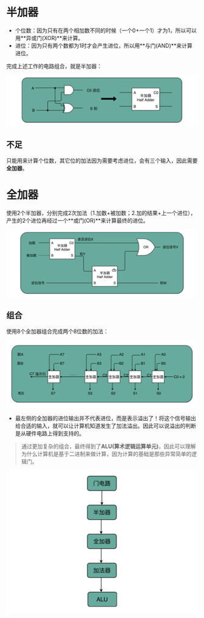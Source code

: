# 半加器

- 个位数：因为只有在两个相加数不同的时候（一个0+一个1）才为1，所以可以用**异或门(XOR)**来计算。
- 进位：因为只有两个数都为1时才会产生进位，所以用**与门(AND)**来计算进位。

完成上述工作的电路组合，就是半加器：

![image](https://github.com/ingangi/blog/blob/master/img/half_adder.jpg)

## 不足

只能用来计算个位数，其它位的加法因为需要考虑进位，会有三个输入，因此需要**全加器**。

# 全加器

使用2个半加器，分别完成2次加法（1.加数+被加数；2.加的结果+上一个进位），产生的2个进位再经过一个**或门(OR)**来计算最终的进位。

![image](https://github.com/ingangi/blog/blob/master/img/full_adder.jpg)

## 组合

使用8个全加器组合完成两个8位数的加法：

![image](https://github.com/ingangi/blog/blob/master/img/full_adder_8.jpeg)

- 最左侧的全加器的进位输出并不代表进位，而是表示溢出了！将这个信号输出给合适的输入，就可以让计算机知道发生了加法溢出。因此可以说溢出的判断是从硬件电路上得到支持的。

> 通过更加复杂的组合，最终得到了**ALU(算术逻辑运算单元)**，因此可以理解为什么计算机是基于二进制来做计算，因为计算的基础是那些异常简单的逻辑门。

![image](https://github.com/ingangi/blog/blob/master/img/add_alu.jpg)